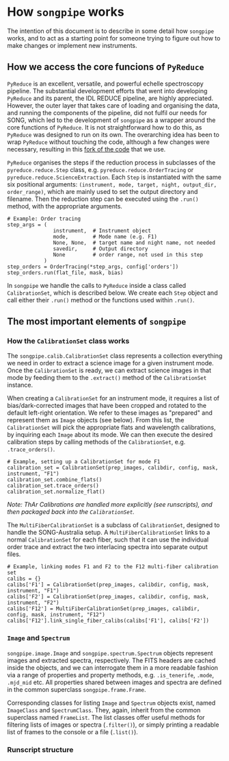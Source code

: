 # How `songpipe` works
The intention of this document is to describe in some detail how `songpipe` works, and to act as a starting point for someone trying to figure out how to make changes or implement new instruments. 

## How we access the core funcions of `PyReduce` 
 `PyReduce` is an excellent, versatile, and powerful echelle spectroscopy pipeline. The substantial development efforts that went into developing `PyReduce` and its parent, the IDL REDUCE pipeline, are highly appreciated. However, the outer layer that takes care of loading and organising the data, and running the components of the pipeline, did not fulfil our needs for SONG, which led to the development of `songpipe` as a wrapper around the core functions of `PyReduce`. It is not straightforward how to do this, as `PyReduce` was designed to run on its own. The overarching idea has been to wrap `PyReduce` without touching the code, although a few changes were necessary, resulting in this [fork of the code](https://github.com/tronsgaard/PyReduce/) that we use.

 `PyReduce` organises the steps if the reduction process in subclasses of the `pyreduce.reduce.Step` class, e.g. `pyreduce.reduce.OrderTracing` or `pyreduce.reduce.ScienceExtraction`. Each `Step` is instantiated with the same six positional arguments: `(instrument, mode, target, night, output_dir, order_range)`, which are mainly used to set the output directory and filename. Then the reduction step can be executed using the `.run()` method, with the appropriate arguments.

 ```py3
# Example: Order tracing
step_args = (
                instrument,  # Instrument object
                mode,        # Mode name (e.g. F1)
                None, None,  # target name and night name, not needed
                savedir,     # Output directory
                None         # order range, not used in this step
             )
step_orders = OrderTracing(*step_args, config['orders'])
step_orders.run(flat_file, mask, bias)
 ```

In `songpipe` we handle the calls to `PyReduce` inside a class called `CalibrationSet`, which is described below. We create each `Step` object and call either their `.run()` method or the functions used within `.run()`.

## The most important elements of `songpipe`

### How the `CalibrationSet` class works
The `songpipe.calib.CalibrationSet` class represents a collection everything we need in order to extract a science image for a given instrument mode. Once the `CalibrationSet` is ready, we can extract science images in that mode by feeding them to the `.extract()` method of the `CalibrationSet` instance.

When creating a `CalibrationSet` for an instrument mode, it requires a list of bias/dark-corrected images that have been cropped and rotated to the default left-right orientation. We refer to these images as "prepared" and represent them as `Image` objects (see below). From this list, the `CalibrationSet` will pick the appropriate flats and wavelength calibrations, by inquiring each `Image` about its mode. We can then execute the desired calibration steps by calling methods of the `CalibrationSet`, e.g. `.trace_orders()`.

```py3
# Example, setting up a CalibrationSet for mode F1
calibration_set = CalibrationSet(prep_images, calibdir, config, mask, instrument, "F1")
calibration_set.combine_flats()
calibration_set.trace_orders()
calibration_set.normalize_flat()
```
_Note: ThAr Calibrations are handled more explicitly (see runscripts), and then packaged back into the `CalibrationSet`._

The `MultiFiberCalibrationSet` is a subclass of `CalibrationSet`, designed to handle the SONG-Australia setup. A `MultiFiberCalibrationSet` links to a normal `CalibrationSet` for each fiber, such that it can use the individual order trace and extract the two interlacing spectra into separate output files.

```py3
# Example, linking modes F1 and F2 to the F12 multi-fiber calibration set
calibs = {}
calibs['F1'] = CalibrationSet(prep_images, calibdir, config, mask, instrument, "F1")
calibs['F2'] = CalibrationSet(prep_images, calibdir, config, mask, instrument, "F2")
calibs['F12'] = MultiFiberCalibrationSet(prep_images, calibdir, config, mask, instrument, "F12")
calibs['F12'].link_single_fiber_calibs(calibs['F1'], calibs['F2'])
```

### `Image` and `Spectrum`
`songpipe.image.Image` and `songpipe.spectrum.Spectrum` objects represent images and extracted spectra, respectively. The FITS headers are cached inside the objects, and we can interrogate them in a more readable fashion via a range of properties and property methods, e.g. `.is_tenerife`, `.mode`, `.mjd_mid` etc. All properties shared between images and spectra are defined in the common superclass `songpipe.frame.Frame`.

Corresponding classes for listing `Image` and `Spectrum` objects exist, named `ImageClass` and `SpectrumClass`. They, again, inherit from the common superclass named `FrameList`. The list classes offer useful methods for filtering lists of images or spectra (`.filter()`), or simply printing a readable list of frames to the console or a file (`.list()`).

### Runscript structure
